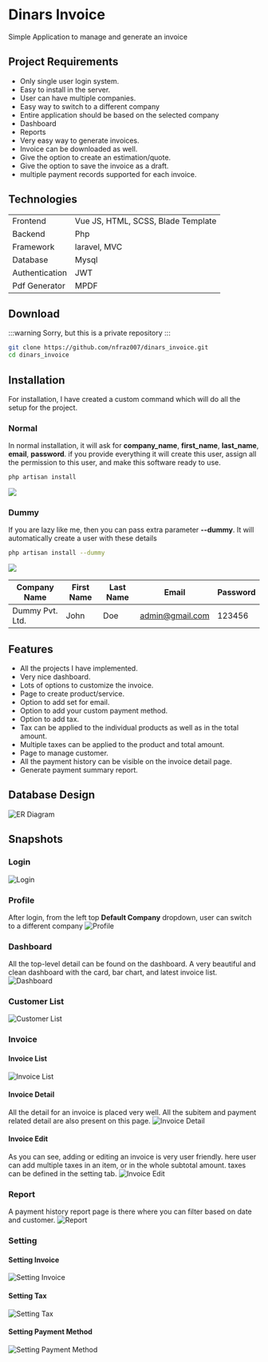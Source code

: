 # Dinars Invoice
Simple Application to manage and generate an invoice

## Project Requirements
* Only single user login system.
* Easy to install in the server.
* User can have multiple companies.
* Easy way to switch to a different company
* Entire application should be based on the selected company
* Dashboard
* Reports
* Very easy way to generate invoices.
* Invoice can be downloaded as well.
* Give the option to create an estimation/quote.
* Give the option to save the invoice as a draft.
* multiple payment records supported for each invoice.


## Technologies
|||
|-|-|
|Frontend|Vue JS, HTML, SCSS, Blade Template|
|Backend|Php|
|Framework|laravel, MVC|
|Database|Mysql|
|Authentication|JWT|
|Pdf Generator|MPDF|

## Download
:::warning
Sorry, but this is a private repository
:::

```sh
git clone https://github.com/nfraz007/dinars_invoice.git
cd dinars_invoice
```


## Installation
For installation, I have created a custom command which will do all the setup for the project.

### Normal 
In normal installation, it will ask for **company_name**, **first_name**, **last_name**, **email**, **password**. if you provide everything it will create this user, assign all the permission to this user, and make this software ready to use.

```sh
php artisan install
```
![](/images/dinars_invoice/install.png)

### Dummy
If you are lazy like me, then you can pass extra parameter **--dummy**. It will automatically create a user with these details

```sh
php artisan install --dummy
```
![](/images/dinars_invoice/install_dummy.png)

|Company Name|First Name|Last Name|Email|Password|
|-|-|-|-|-|
|Dummy Pvt. Ltd.|John|Doe|admin@gmail.com|123456|

## Features
* All the projects I have implemented.
* Very nice dashboard.
* Lots of options to customize the invoice.
* Page to create product/service.
* Option to add set for email.
* Option to add your custom payment method.
* Option to add tax.
* Tax can be applied to the individual products as well as in the total amount.
* Multiple taxes can be applied to the product and total amount.
* Page to manage customer.
* All the payment history can be visible on the invoice detail page.
* Generate payment summary report.

## Database Design
![ER Diagram](/images/dinars_invoice/er_diagram.png)

## Snapshots
### Login
![Login](/images/dinars_invoice/login.png)

### Profile
After login, from the left top **Default Company** dropdown, user can switch to a different company
![Profile](/images/dinars_invoice/profile.png)

### Dashboard
All the top-level detail can be found on the dashboard. A very beautiful and clean dashboard with the card, bar chart, and latest invoice list.
![Dashboard](/images/dinars_invoice/dashboard.png)

### Customer List
![Customer List](/images/dinars_invoice/customer_list.png)

### Invoice
#### Invoice List
![Invoice List](/images/dinars_invoice/invoice_list.png)

#### Invoice Detail
All the detail for an invoice is placed very well. All the subitem and payment related detail are also present on this page.
![Invoice Detail](/images/dinars_invoice/invoice_detail.png)

#### Invoice Edit
As you can see, adding or editing an invoice is very user friendly. here user can add multiple taxes in an item, or in the whole subtotal amount. taxes can be defined in the setting tab.
![Invoice Edit](/images/dinars_invoice/invoice_edit.png)

### Report
A payment history report page is there where you can filter based on date and customer.
![Report](/images/dinars_invoice/report.png)

### Setting
#### Setting Invoice
![Setting Invoice](/images/dinars_invoice/setting_invoice.png)

#### Setting Tax
![Setting Tax](/images/dinars_invoice/setting_tax.png)

#### Setting Payment Method
![Setting Payment Method](/images/dinars_invoice/setting_payment_method.png)
